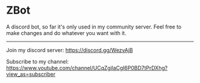 # ZBot
A discord bot, so far it's only used in my community server. Feel free to make changes and do whatever you want with it.

-----------------------------------------------------------------------------------------------------------------------

Join my discord server: https://discord.gg/WezvAjB

Subscribe to my channel: https://www.youtube.com/channel/UCqZgilaCgI6P0BD7tPrDXhg?view_as=subscriber
